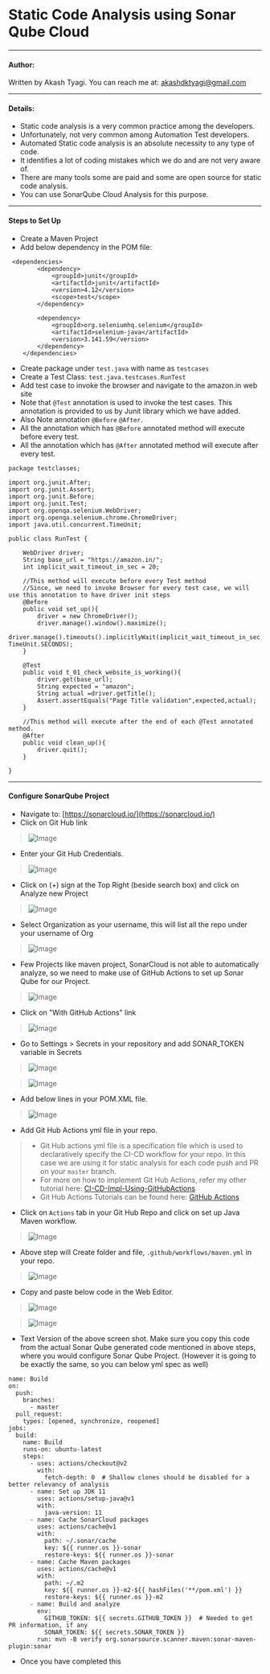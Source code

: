 # Static Code Analysis using Sonar Qube Cloud

---

#### Author:

Written by Akash Tyagi. You can reach me at: akashdktyagi@gmail.com

-----
#### Details: 
* Static code analysis is a very common practice among the developers. 
* Unfortunately, not very common among Automation Test developers. 
* Automated Static code analysis is an absolute necessity to any type of code. 
* It identifies a lot of coding mistakes which we do and are not very aware of. 
* There are many tools some are paid and some are open source for static code analysis. 
* You can use SonarQube Cloud Analysis for this purpose.

---
#### Steps to Set Up

* Create a Maven Project
* Add below dependency in the POM file:
```aidl
 <dependencies>
        <dependency>
            <groupId>junit</groupId>
            <artifactId>junit</artifactId>
            <version>4.12</version>
            <scope>test</scope>
        </dependency>

        <dependency>
            <groupId>org.seleniumhq.selenium</groupId>
            <artifactId>selenium-java</artifactId>
            <version>3.141.59</version>
        </dependency>
    </dependencies>
```
* Create package under ```test.java``` with name as ```testcases```
* Create a Test Class: ```test.java.testcases.RunTest```
* Add test case to invoke the browser and navigate to the amazon.in web site
* Note that ```@Test``` annotation is used to invoke the test cases. This annotation is provided to us by Junit library which we have added.
* Also Note annotation ```@Before``` ```@After```. 
* All the annotation which has ```@Before``` annotated method will execute before every test.
* All the annotation which has ```@After``` annotated method will execute after every test.

```aidl
package testclasses;

import org.junit.After;
import org.junit.Assert;
import org.junit.Before;
import org.junit.Test;
import org.openqa.selenium.WebDriver;
import org.openqa.selenium.chrome.ChromeDriver;
import java.util.concurrent.TimeUnit;

public class RunTest {

    WebDriver driver;
    String base_url = "https://amazon.in/";
    int implicit_wait_timeout_in_sec = 20;

    //This method will execute before every Test method
    //Since, we need to invoke Browser for every test case, we will use this annotation to have driver init steps
    @Before
    public void set_up(){
        driver = new ChromeDriver();
        driver.manage().window().maximize();
        driver.manage().timeouts().implicitlyWait(implicit_wait_timeout_in_sec, TimeUnit.SECONDS);
    }

    @Test
    public void t_01_check_website_is_working(){
        driver.get(base_url);
        String expected = "amazon";
        String actual =driver.getTitle();
        Assert.assertEquals("Page Title validation",expected,actual);
    }

    //This method will execute after the end of each @Test annotated method.
    @After
    public void clean_up(){
        driver.quit();
    }

}
```

---
#### Configure SonarQube Project
* Navigate to: [https://sonarcloud.io/](https://sonarcloud.io/)
* Click on Git Hub link

>![Image](Screenshot%202020-11-19%20at%207.16.32%20PM.png)

* Enter your Git Hub Credentials.
>![Image](Screenshot%202020-11-19%20at%207.16.43%20PM.png)

* Click on (+) sign at the Top Right (beside search box) and click on Analyze new Project

>![Image](Screenshot%202020-11-19%20at%207.16.56%20PM.png)

* Select Organization as your username, this will list all the repo under your username of Org

>![Image](Screenshot%202020-11-19%20at%207.17.06%20PM.png)

* Few Projects like maven project, SonarCloud is not able to automatically analyze, so we need to make use of GitHub Actions to set up Sonar Qube for our Project.

>![Image](Screenshot%202020-11-19%20at%209.46.49%20PM.png)

* Click on  "With GitHub Actions" link

>![Image](Screenshot%202020-11-19%20at%207.18.23%20PM.png)

* Go to Settings > Secrets in your repository and add SONAR_TOKEN variable in Secrets

>![Image](Screenshot%202020-11-19%20at%209.55.42%20PM.png)

>![Image](Screenshot%202020-11-19%20at%209.57.40%20PM.png)

* Add below lines in your POM.XML file.

>![Image](Screenshot%202020-11-19%20at%2010.33.13%20PM.png)

* Add Git Hub Actions yml file in your repo. 
>* Git Hub actions yml file is a specification file which is used to declaratively specify the CI-CD workflow for your repo. In this case we are using it for static analysis for each code push and PR on your ```master``` branch.
>* For more on how to implement Git Hub Actions, refer my other tutorial here: [CI-CD-Impl-Using-GitHubActions](https://visionittesting.github.io/ci-github-actions-demo/)
>* Git Hub Actions Tutorials can be found here: [GitHub Actions](https://docs.github.com/en/free-pro-team@latest/actions)

* Click on ```Actions``` tab in your Git Hub Repo and click on set up Java Maven workflow.

> ![Image](Screenshot%202020-11-20%20at%209.26.31%20AM.png)

* Above step will Create folder and file, ```.github/workflows/maven.yml``` in your repo.
> ![Image](Screenshot%202020-11-20%20at%209.28.14%20AM.png)

* Copy and paste below code in the Web Editor.
> ![Image](Screenshot%202020-11-20%20at%209.32.02%20AM.png)

> ![Image](Screenshot%202020-11-19%20at%2010.38.57%20PM.png)

* Text Version of the above screen shot. Make sure you copy this code from the actual Sonar Qube generated code mentioned in above steps, where you would configure Sonar Qube Project.
(However it is going to be exactly the same, so you can below yml spec as well)
```aidl
name: Build
on:
  push:
    branches:
      - master
  pull_request:
    types: [opened, synchronize, reopened]
jobs:
  build:
    name: Build
    runs-on: ubuntu-latest
    steps:
      - uses: actions/checkout@v2
        with:
          fetch-depth: 0  # Shallow clones should be disabled for a better relevancy of analysis
      - name: Set up JDK 11
        uses: actions/setup-java@v1
        with:
          java-version: 11
      - name: Cache SonarCloud packages
        uses: actions/cache@v1
        with:
          path: ~/.sonar/cache
          key: ${{ runner.os }}-sonar
          restore-keys: ${{ runner.os }}-sonar
      - name: Cache Maven packages
        uses: actions/cache@v1
        with:
          path: ~/.m2
          key: ${{ runner.os }}-m2-${{ hashFiles('**/pom.xml') }}
          restore-keys: ${{ runner.os }}-m2
      - name: Build and analyze
        env:
          GITHUB_TOKEN: ${{ secrets.GITHUB_TOKEN }}  # Needed to get PR information, if any
          SONAR_TOKEN: ${{ secrets.SONAR_TOKEN }}
        run: mvn -B verify org.sonarsource.scanner.maven:sonar-maven-plugin:sonar
```

* Once you have completed this



